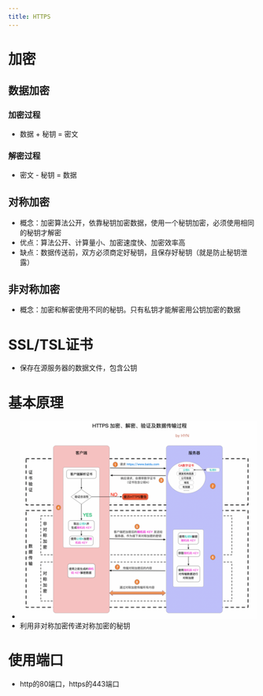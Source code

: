 ```yaml
---
title: HTTPS
---
```




# 加密

## 数据加密

### 加密过程

- 数据 + 秘钥 = 密文

### 解密过程

- 密文 - 秘钥 = 数据

## 对称加密

- 概念：加密算法公开，依靠秘钥加密数据，使用一个秘钥加密，必须使用相同的秘钥才解密
- 优点：算法公开、计算量小、加密速度快、加密效率高
- 缺点：数据传送前，双方必须商定好秘钥，且保存好秘钥（就是防止秘钥泄露）

## 非对称加密

- 概念：加密和解密使用不同的秘钥。只有私钥才能解密用公钥加密的数据

# SSL/TSL证书

- 保存在源服务器的数据文件，包含公钥

# 基本原理

- ![HTTPS 加密、解密、验证及数据传输过程.png](./resource/bVbClUl.png)
- 利用非对称加密传递对称加密的秘钥

# 使用端口

- http的80端口，https的443端口